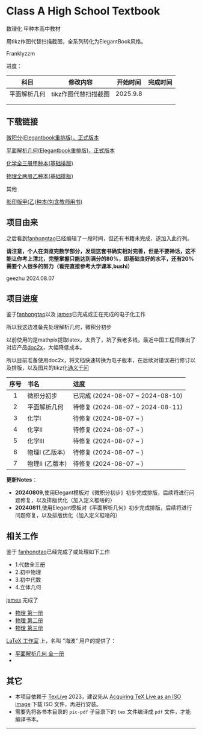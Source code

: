 # Class A High School Textbook

数理化 甲种本高中教材



用tikz作图代替扫描截图，全系列转化为ElegantBook风格。

Franklyzzm



进度：

| 科目         | 修改内容             | 开始时间 | 完成时间 |
| ------------ | -------------------- | -------- | -------- |
| 平面解析几何 | tikz作图代替扫描截图 | 2025.9.8 |          |
|              |                      |          |          |
|              |                      |          |          |





















## 下载链接

[微积分(Elegantbook重排版)，正式版本](https://github.com/geezhu/Category-A-Textbook/releases/tag/v1.0)

[平面解析几何(Elegantbook重排版)，正式版本](https://github.com/geezhu/Category-A-Textbook/releases/tag/v1.0g)

[化学全三册甲种本(基础排版)](https://github.com/geezhu/Category-A-Textbook/releases/tag/v0.1c)

[物理全两册乙种本(基础排版)](https://github.com/geezhu/Category-A-Textbook/releases/tag/v0.1p)

其他

[影印版甲(乙)种本(包含教师用书)](https://pan.quark.cn/s/d6e43ee688bc)

## 项目由来

之后看到[fanhongtao](https://github.com/fanhongtao/ebooks)已经编辑了一段时间，但还有书籍未完成，遂加入此行列。

**请注意，个人在浏览完数学部分，发现这套书确实相对完善，但是不要神话，这不能让你考上清北，完整掌握只能达到满分的80%，即基础良好的水平，还有20%需要个人很多的努力（看完直接参考大学课本,bushi）**

geezhu 2024.08.07

## 项目进度

鉴于[fanhongtao](https://github.com/fanhongtao/ebooks)以及 [james](https://github.com/jamesfang8499/)已完成或正在完成的电子化工作

所以我这边准备先处理解析几何，微积分初步

以前使用的是mathpix提取latex，太贵了，坑了我老多钱，最近中国工程师推出了对应产品[doc2x](https://doc2x.noedgeai.com/)，大幅降低成本。

所以目前准备使用doc2x，将文档快速转换为电子版本，在后续对错误进行修订以及排版，以及图片的tikz化[通义千问](https://tongyi.aliyun.com/qianwen/)

| 序号 | 书名         | 进度                  |
|:--:|:-----------|:--------------------|
| 1  | 微积分初步      | 已完成 (2024-08-07 ~ 2024-08-10) |
| 2  | 平面解析几何     | 待修复 (2024-08-07 ~ 2024-08-11)  |
| 3  | 化学I        | 待修复 (2024-08-07 ~ )  |
| 4  | 化学II       | 待修复 (2024-08-07 ~ )  |
| 5  | 化学III      | 待修复 (2024-08-07 ~ )  |
| 6  | 物理I  (乙版本) | 待修复 (2024-08-07 ~ )  |
| 7  | 物理II (乙版本) | 待修复 (2024-08-07 ~ )  |

**更新Notes**：

* **20240809**,使用Elegant模板对《微积分初步》初步完成排版，后续将进行问题修复，以及排版优化（加入定义框啥的）
* **20240811**,使用Elegant模板对《平面解析几何》初步完成排版，后续将进行问题修复，以及排版优化（加入定义框啥的）

## 相关工作

鉴于 [fanhongtao](https://github.com/fanhongtao/ebooks)已经完成了或处理如下工作
* 1.代数全三册
* 2.初中物理
* 3.初中代数
* 4.立体几何

[james](https://github.com/jamesfang8499/) 完成了

* [物理 第一册](https://github.com/jamesfang8499/physics1)
* [物理 第二册](https://github.com/jamesfang8499/physics2)
* [物理 第三册](https://github.com/jamesfang8499/physics3)



[LaTeX 工作室](https://www.latexstudio.net/) 上，名叫 “海波” 用户的提供了：

* [平面解析几何 全一册](https://www.latexstudio.net/index/details/index/mid/2401.html)
* 

## 其它

* 本项目依赖于 [TexLive](http://tug.org/texlive/) 2023，建议先从 [Acquiring TeX Live as an ISO image](http://tug.org/texlive/acquire-iso.html) 下载 ISO 文件，再进行安装。
* 需要先将各书本目录的 `pic-pdf` 子目录下的 `tex` 文件编译成 `pdf` 文件，才能编译书本。
---



